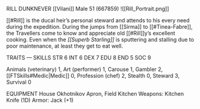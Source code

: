 RILL DUNKNEVER
[[Vilani]] Male 51 (667859)
![[Rill_Portrait.png]]

[[#Rill]] is the ducal heir’s personal steward and attends to his every need during the expedition. During the jumps from [[Sirma]] to [[#Tinea-Fabre]], the Travellers come to know and appreciate old [[#Rill]]y’s excellent cooking. Even when the _[[Superb Starling]]_ is sputtering and stalling due to poor maintenance, at least they get to eat well.

TRAITS — SKILLS
STR 6 INT 6 
DEX 7 EDU 8
END 5 SOC 9

Animals (veterinary) 1, Art (performer) 1, Carouse 1, Gambler 2, [[FTSkills#Medic|Medic]] 0, Profession (chef) 2, Stealth 0, Steward 3, Survival 0

EQUIPMENT House Okhotnikov Apron, Field Kitchen
Weapons: Kitchen Knife (1D) 
Armor: Jack (+1)
